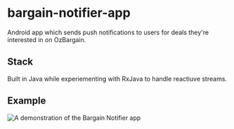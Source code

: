 # bargain-notifier-app
Android app which sends push notifications to users for deals they're interested in on OzBargain.
## Stack
Built in Java while experiementing with RxJava to handle reactiuve streams.
## Example
![A demonstration of the Bargain Notifier app](./bargain-notifier.gif)